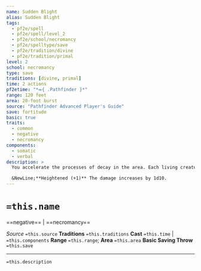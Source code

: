 ```yaml
---
name: Sudden Blight
alias: Sudden Blight
tags:
  - pf2e/spell
  - pf2e/spell/level_2
  - pf2e/school/necromancy
  - pf2e/spelltype/save
  - pf2e/tradition/divine
  - pf2e/tradition/primal
level: 2
school: necromancy
type: save
traditions: [divine, primal]
time: 2 actions
pf2etime: "*⬺{ .Pathfinder }*"
range: 120 feet
area: 20-foot burst
source: "Pathfinder Advanced Player's Guide"
save: fortitude
basic: true
traits:
  - common
  - negative
  - necromancy
components:
  - somatic
  - verbal
description: >
  You accelerate the processes of decay in the area. Each living creature in the area takes 2d10 negative damage (basic Fortitude save). A creature afflicted by a disease takes a -2 circumstance penalty to this save.You can also direct the blight to rot all Small and Tiny non-creature plants in the area, eliminating non-magical undergrowth and any resulting difficult terrain, cover, and concealment. Sudden blight attempts to counteract any magical effect on the plants before withering them.

  &NewLine;**Heightened (+1)** The damage increases by 1d10.
---
```

# `=this.name`
==negative== | ==necromancy==

*Source* `=this.source`
**Traditions** `=this.traditions`
**Cast** `=this.time` | `=this.components`
**Range** `=this.range`; **Area** `=this.area`
**Basic Saving Throw** `=this.save`

***
`=this.description`